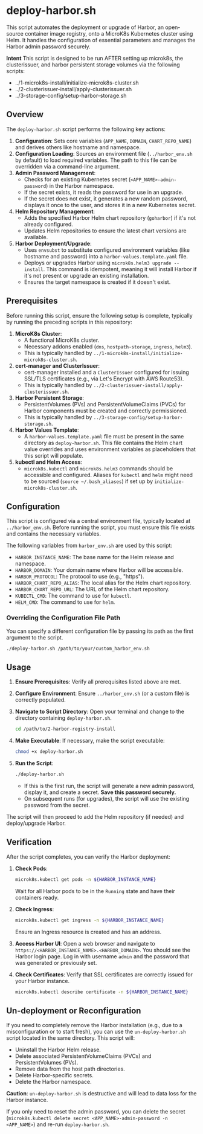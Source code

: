 # deploy-harbor.sh

This script automates the deployment or upgrade of Harbor, an open-source container image registry, onto a MicroK8s Kubernetes cluster using Helm. It handles the configuration of essential parameters and manages the Harbor admin password securely.

**Intent** This script is designed to be run AFTER setting up microk8s, the clusterissuer, and harbor persistent storage volumes via the following scripts:
* ../1-microk8s-install/initialize-microk8s-cluster.sh
* ../2-clusterissuer-install/apply-clusterissuer.sh
* ../3-storage-config/setup-harbor-storage.sh



## Overview

The `deploy-harbor.sh` script performs the following key actions:

1.  **Configuration**: Sets core variables (`APP_NAME`, `DOMAIN`, `CHART_REPO_NAME`) and derives others like hostname and namespace.
2.  **Configuration Loading**: Sources an environment file (`../harbor_env.sh` by default) to load required variables. The path to this file can be overridden via a command-line argument.
3.  **Admin Password Management**:
    *   Checks for an existing Kubernetes secret (`<APP_NAME>-admin-password`) in the Harbor namespace.
    *   If the secret exists, it reads the password for use in an upgrade.
    *   If the secret does not exist, it generates a new random password, displays it once to the user, and stores it in a new Kubernetes secret.
4.  **Helm Repository Management**:
    *   Adds the specified Harbor Helm chart repository (`goharbor`) if it's not already configured.
    *   Updates Helm repositories to ensure the latest chart versions are available.
5.  **Harbor Deployment/Upgrade**:
    *   Uses `envsubst` to substitute configured environment variables (like hostname and password) into a `harbor-values.template.yaml` file.
    *   Deploys or upgrades Harbor using `microk8s.helm3 upgrade --install`. This command is idempotent, meaning it will install Harbor if it's not present or upgrade an existing installation.
    *   Ensures the target namespace is created if it doesn't exist.

## Prerequisites

Before running this script, ensure the following setup is complete, typically by running the preceding scripts in this repository:

1.  **MicroK8s Cluster**:
    *   A functional MicroK8s cluster.
    *   Necessary addons enabled (`dns`, `hostpath-storage`, `ingress`, `helm3`).
    *   This is typically handled by `../1-microk8s-install/initialize-microk8s-cluster.sh`.
2.  **cert-manager and ClusterIssuer**:
    *   cert-manager installed and a `ClusterIssuer` configured for issuing SSL/TLS certificates (e.g., via Let's Encrypt with AWS Route53).
    *   This is typically handled by `../2-clusterissuer-install/apply-clusterissuer.sh`.
3.  **Harbor Persistent Storage**:
    *   PersistentVolumes (PVs) and PersistentVolumeClaims (PVCs) for Harbor components must be created and correctly permissioned.
    *   This is typically handled by `../3-storage-config/setup-harbor-storage.sh`.
4.  **Harbor Values Template**:
    *   A `harbor-values.template.yaml` file must be present in the same directory as `deploy-harbor.sh`. This file contains the Helm chart value overrides and uses environment variables as placeholders that this script will populate.
5.  **kubectl and Helm Access**:
    *   `microk8s.kubectl` and `microk8s.helm3` commands should be accessible and configured. Aliases for `kubectl` and `helm` might need to be sourced (`source ~/.bash_aliases`) if set up by `initialize-microk8s-cluster.sh`.

## Configuration

This script is configured via a central environment file, typically located at `../harbor_env.sh`. Before running the script, you must ensure this file exists and contains the necessary variables.

The following variables from `harbor_env.sh` are used by this script:
*   `HARBOR_INSTANCE_NAME`: The base name for the Helm release and namespace.
*   `HARBOR_DOMAIN`: Your domain name where Harbor will be accessible.
*   `HARBOR_PROTOCOL`: The protocol to use (e.g., "https").
*   `HARBOR_CHART_REPO_ALIAS`: The local alias for the Helm chart repository.
*   `HARBOR_CHART_REPO_URL`: The URL of the Helm chart repository.
*   `KUBECTL_CMD`: The command to use for `kubectl`.
*   `HELM_CMD`: The command to use for `helm`.

### Overriding the Configuration File Path

You can specify a different configuration file by passing its path as the first argument to the script.

```bash
./deploy-harbor.sh /path/to/your/custom_harbor_env.sh
```

## Usage

1.  **Ensure Prerequisites**: Verify all prerequisites listed above are met.
2.  **Configure Environment**: Ensure `../harbor_env.sh` (or a custom file) is correctly populated.
3.  **Navigate to Script Directory**: Open your terminal and change to the directory containing `deploy-harbor.sh`.
    ```bash
    cd /path/to/2-harbor-registry-install
    ```
4.  **Make Executable**: If necessary, make the script executable:
    ```bash
    chmod +x deploy-harbor.sh
    ```
5.  **Run the Script**:
    ```bash
    ./deploy-harbor.sh
    ```

    *   If this is the first run, the script will generate a new admin password, display it, and create a secret. **Save this password securely.**
    *   On subsequent runs (for upgrades), the script will use the existing password from the secret.

The script will then proceed to add the Helm repository (if needed) and deploy/upgrade Harbor.

## Verification

After the script completes, you can verify the Harbor deployment:

1.  **Check Pods**:
    ```bash
    microk8s.kubectl get pods -n ${HARBOR_INSTANCE_NAME}
    ```
    Wait for all Harbor pods to be in the `Running` state and have their containers ready.

2.  **Check Ingress**:
    ```bash
    microk8s.kubectl get ingress -n ${HARBOR_INSTANCE_NAME}
    ```
    Ensure an Ingress resource is created and has an address.

3.  **Access Harbor UI**:
    Open a web browser and navigate to `https://<HARBOR_INSTANCE_NAME>.<HARBOR_DOMAIN>`. You should see the Harbor login page. Log in with username `admin` and the password that was generated or previously set.

4.  **Check Certificates**:
    Verify that SSL certificates are correctly issued for your Harbor instance.
    ```bash
    microk8s.kubectl describe certificate -n ${HARBOR_INSTANCE_NAME}
    ```

## Un-deployment or Reconfiguration

If you need to completely remove the Harbor installation (e.g., due to a misconfiguration or to start fresh), you can use the `un-deploy-harbor.sh` script located in the same directory. This script will:

*   Uninstall the Harbor Helm release.
*   Delete associated PersistentVolumeClaims (PVCs) and PersistentVolumes (PVs).
*   Remove data from the host path directories.
*   Delete Harbor-specific secrets.
*   Delete the Harbor namespace.

**Caution**: `un-deploy-harbor.sh` is destructive and will lead to data loss for the Harbor instance.

If you only need to reset the admin password, you can delete the secret (`microk8s.kubectl delete secret <APP_NAME>-admin-password -n <APP_NAME>`) and re-run `deploy-harbor.sh`.

```